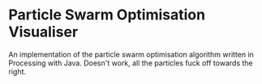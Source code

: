 # Particle Swarm Optimisation Visualiser

An implementation of the particle swarm optimisation algorithm written in Processing with Java. Doesn't work, all
the particles fuck off towards the right.
